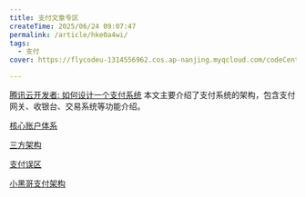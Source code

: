 ```yaml
---
title: 支付文章专区
createTime: 2025/06/24 09:07:47
permalink: /article/hke0a4wi/
tags:
  - 支付
cover: https://flycodeu-1314556962.cos.ap-nanjing.myqcloud.com/codeCenterImg/bg03.jpg

---
```


<ImageCard
image="https://flycodeu-1314556962.cos.ap-nanjing.myqcloud.com/codeCenterImg/bg03.jpg"
href="/"
width=150
center=true
/>


[腾讯云开发者: 如何设计一个支付系统](https://mp.weixin.qq.com/s/sshFzyWwDhAcOb7ZXBstzw)
本文主要介绍了支付系统的架构，包含支付网关、收银台、交易系统等功能介绍。

[核心账户体系](https://mp.weixin.qq.com/s/NpPTyA-oyeBFU9mQfK9Rvg)

[三方架构](https://www.yuque.com/snailclimb/kvygxg/rynupywa02d03lsa)

[支付误区](https://mp.weixin.qq.com/s/YJZeb_mVkT4_kNJzOn20tg)

[小黑哥支付架构](https://mp.weixin.qq.com/mp/appmsgalbum?action=getalbum&__biz=MzIzMTgwODgyMw==&scene=24&album_id=1337216649245655040&count=3&version=4.0.3.70108&platform=mac#wechat_redirect)
